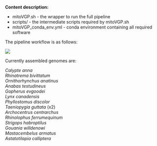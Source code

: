 <b>Content description:</b><br/>

- mitoVGP.sh - the wrapper to run the full pipeline<br/>
- scripts/ - the intermediate scripts required by mitoVGP.sh<br/>
- mitoVGP_conda_env.yml - conda environment containing all required software<br/>

The pipeline workflow is as follows:

<img src="https://github.com/GiulioF1/mitoVGP/blob/master/pipeline_v1.1/pipeline.png" />

Currently assembled genomes are:

<i>
Calypte anna <br/>
Rhinatrema bivittatum <br/>
Ornithorhynchus anatinus <br/>
Anabas testudineus <br/>
Gopherus evgoodei <br/>
Lynx canadensis <br/>
Phyllostomus discolor <br/>
Taeniopygia guttata</i> (x2) <i><br/>
Archocentrus centrarchus <br/>
Rhinolophus ferrumequinum <br/>
Strigops habroptilus <br/>
Gouania willdenowi <br/>
Mastacembelus armatus <br/>
Astatotilapia calliptera
</i>
